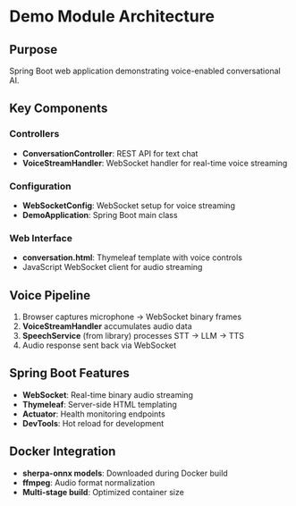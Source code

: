 # Demo Module Architecture

## Purpose

Spring Boot web application demonstrating voice-enabled conversational AI.

## Key Components

### Controllers

- **ConversationController**: REST API for text chat
- **VoiceStreamHandler**: WebSocket handler for real-time voice streaming

### Configuration

- **WebSocketConfig**: WebSocket setup for voice streaming
- **DemoApplication**: Spring Boot main class

### Web Interface

- **conversation.html**: Thymeleaf template with voice controls
- JavaScript WebSocket client for audio streaming

## Voice Pipeline

1. Browser captures microphone → WebSocket binary frames
2. **VoiceStreamHandler** accumulates audio data
3. **SpeechService** (from library) processes STT → LLM → TTS
4. Audio response sent back via WebSocket

## Spring Boot Features

- **WebSocket**: Real-time binary audio streaming
- **Thymeleaf**: Server-side HTML templating
- **Actuator**: Health monitoring endpoints
- **DevTools**: Hot reload for development

## Docker Integration

- **sherpa-onnx models**: Downloaded during Docker build
- **ffmpeg**: Audio format normalization
- **Multi-stage build**: Optimized container size

